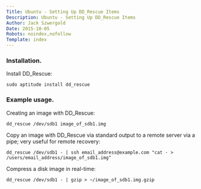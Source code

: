 ```yaml
---
Title: Ubuntu - Setting Up DD_Rescue Items
Description: Ubuntu - Setting Up DD_Rescue Items
Author: Jack Szwergold
Date: 2015-10-05
Robots: noindex,nofollow
Template: index
---
```


### Installation.

Install DD_Rescue:

    sudo aptitude install dd_rescue

### Example usage.

Creating an image with DD_Rescue:

    dd_rescue /dev/sdb1 image_of_sdb1.img

Copy an image with DD_Rescue via standard output to a remote server via a pipe; very useful for remote recovery:

    dd_rescue /dev/sdb1 - | ssh email_address@example.com "cat - > /users/email_address/image_of_sdb1.img"

Compress a disk image in real-time:

    dd_rescue /dev/sdb1 - | gzip > ~/image_of_sdb1.img.gzip
